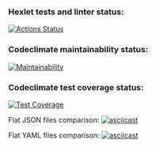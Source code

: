 ### Hexlet tests and linter status:
[![Actions Status](https://github.com/AlexMusin/python-project-lvl2/workflows/hexlet-check/badge.svg)](https://github.com/AlexMusin/python-project-lvl2/actions)

### Codeclimate maintainability status:
[![Maintainability](https://api.codeclimate.com/v1/badges/96a074d3b1b64a420963/maintainability)](https://codeclimate.com/github/AlexMusin/python-project-lvl2/maintainability)

### Codeclimate test coverage status:
[![Test Coverage](https://api.codeclimate.com/v1/badges/96a074d3b1b64a420963/test_coverage)](https://codeclimate.com/github/AlexMusin/python-project-lvl2/test_coverage)


Flat JSON files comparison:
[![asciicast](https://asciinema.org/a/O7PNd8aoat5E9frWohSZnLXYj.svg)](https://asciinema.org/a/O7PNd8aoat5E9frWohSZnLXYj)

Flat YAML files comparison:
[![asciicast](https://asciinema.org/a/IRPLAz1qxoN6woFG3r2fGAanj.svg)](https://asciinema.org/a/IRPLAz1qxoN6woFG3r2fGAanj)